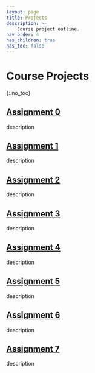 ```yaml
---
layout: page
title: Projects
description: >-
    Course project outline.
nav_order: 4
has_children: true
has_toc: false
---
```


# Course Projects
{:.no_toc}

<!-- ## Table of contents
{: .no_toc .text-delta }

1. TOC
{:toc}

--- -->


## [Assignment 0](/projects/assignment0/)

description

## [Assignment 1](/projects/assignment1/)

description

## [Assignment 2](/projects/assignment2/)

description

## [Assignment 3](/projects/assignment3/)

description

## [Assignment 4](/projects/assignment4/)

description

## [Assignment 5](/projects/assignment5/)

description

## [Assignment 6](/projects/assignment6/)

description

## [Assignment 7](/projects/assignment7/)

description